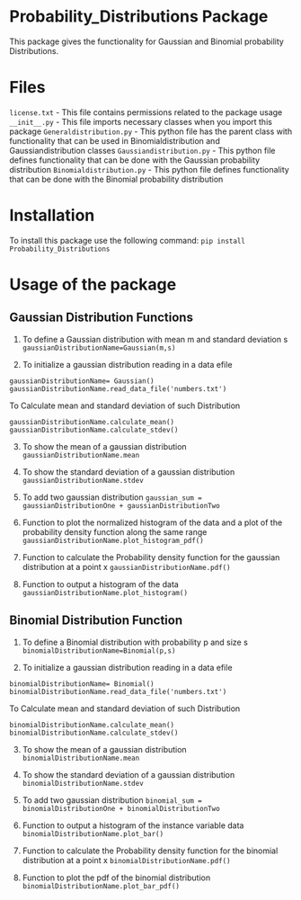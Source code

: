 # Probability_Distributions Package

This package gives the functionality for Gaussian and Binomial probability Distributions.

# Files

`license.txt` - This file contains permissions related to the package usage
`__init__.py` - This file imports necessary classes when you import this package
`Generaldistribution.py` - This python file has the parent class with functionality that can be used in Binomialdistribution and Gaussiandistribution classes
`Gaussiandistribution.py` - This python file defines functionality that can be done with the Gaussian probability distribution
`Binomialdistribution.py` - This python file defines functionality that can be done with the Binomial probability distribution

# Installation

To install this package use the following command:
`pip install Probability_Distributions`

# Usage of the package

## Gaussian Distribution Functions

1. To define a Gaussian distribution with mean m and standard deviation s
`gaussianDistributionName=Gaussian(m,s)`

2. To initialize a gaussian distribution reading in a data efile

`gaussianDistributionName= Gaussian()
 gaussianDistributionName.read_data_file('numbers.txt')`
 
 To Calculate mean and standard deviation of such Distribution
 
 `gaussianDistributionName.calculate_mean()
  gaussianDistributionName.calculate_stdev()`

3. To show the mean of a gaussian distribution
`gaussianDistributionName.mean`

4. To show the standard deviation of a gaussian distribution
`gaussianDistributionName.stdev`

5. To add two gaussian distribution
`gaussian_sum = gaussianDistributionOne + gaussianDistributionTwo`

6. Function to plot the normalized histogram of the data and a plot of the probability density function along the same range
`gaussianDistributionName.plot_histogram_pdf()`

7. Function to calculate the Probability density function for the gaussian distribution at a point x 
`gaussianDistributionName.pdf()`

8. Function to output a histogram of the data
`gaussianDistributionName.plot_histogram()`

## Binomial Distribution Function

1. To define a Binomial distribution with probability p and size s
`binomialDistributionName=Binomial(p,s)`

2. To initialize a gaussian distribution reading in a data efile

`binomialDistributionName= Binomial()
 binomialDistributionName.read_data_file('numbers.txt')`
 
 To Calculate mean and standard deviation of such Distribution
 
`binomialDistributionName.calculate_mean()
 binomialDistributionName.calculate_stdev()`

3. To show the mean of a gaussian distribution
`binomialDistributionName.mean`

4. To show the standard deviation of a gaussian distribution
`binomialDistributionName.stdev`

5. To add two gaussian distribution
`binomial_sum = binomialDistributionOne + binomialDistributionTwo`

6. Function to output a histogram of the instance variable data
`binomialDistributionName.plot_bar()`

7. Function to calculate the Probability density function for the binomial distribution at a point x 
`binomialDistributionName.pdf()`

8. Function to plot the pdf of the binomial distribution
`binomialDistributionName.plot_bar_pdf()`